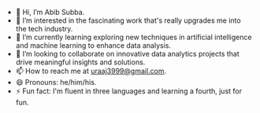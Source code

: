 - 👋 Hi, I’m Abib Subba.
- 👀 I’m interested in the fascinating work that's really upgrades me into the tech industry.
- 🌱 I’m currently learning exploring new techniques in artificial intelligence and machine learning to enhance data analysis.
- 💞️ I’m looking to collaborate on innovative data analytics projects that drive meaningful insights and solutions.
- 📫 How to reach me at uraaj3999@gmail.com.
- 😄 Pronouns: he/him/his.
- ⚡ Fun fact: I'm fluent in three languages and learning a fourth, just for fun.

<!---
Abib is a ✨ special ✨ repository because its `README.md` (this file) appears on your GitHub profile.
You can click the Preview link to take a look at your changes.
--->
